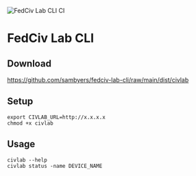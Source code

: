 ![FedCiv Lab CLI CI](https://github.com/sambyers/fedciv-lab-cli/actions/workflows/main-commit-pr.yml/badge.svg)

# FedCiv Lab CLI

## Download
https://github.com/sambyers/fedciv-lab-cli/raw/main/dist/civlab

## Setup
```shell
export CIVLAB_URL=http://x.x.x.x
chmod +x civlab
```

## Usage
```shell
civlab --help
civlab status -name DEVICE_NAME
```
